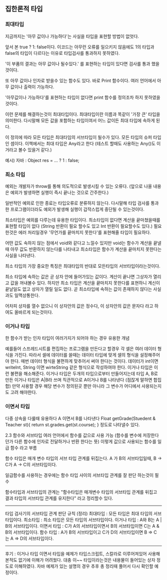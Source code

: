 ## 집한론적 타입

### 최대타입
지금까지는 '아무 값이나 가능하다'는 사실을 타입을 표현할 방법이 없엇다.

앞서 본 true ? 1: false이다. 이코드는 아무런 오류를 일으키지 않음에도 1의 타입과 false의 타입이 다르다는 이유로 
타입검사를 통과하지 못하였다.

'이 부품의 결과는 아무 값이나 될수있다.' 를 표현하는 타입이 있다면 검사를 통과 했을것이다.

또 아무 값이나 인자로 받을수 있는 함수도 있다.
바로 Print 함수이다.
여러 언어에서 아무 값이나 출력이 가능하다.

'아무값이나 가능하다'를 표현하는 타입이 없다면 print 함수를 정의조차 하지 못하였을것이다.

이런 문제를 해결하는것이 최대타입이다.
최대타입이란 이름과 똑같이 '가장 큰' 타입을 의미한다.
다시말해 모든 값을 포함하는 타입이여서 어느 값이든 최대 타입에 속하게 된다.

이 정의에 따라 모든 타입은 최대타임의 서브타입이 될수가 있다.
모든 타입의 슈퍼 타입인 셈이다.
이책에서는 최대 타입은 Any라고 한다
(테스트 할때도 사용하는 Any()도 이거라고 볼수 있을거 같다.)

예시) 자바 : Object res = ... ? 1 : false;

### 최소 타입
예외는 개발자가 throw를 통해 의도적으로 발생시킬 수 있는 오류다. 
(앞으로 나올 내용은 예외가 발생하면 실행이 즉시 끝나는 것으로 간주한다.)

일반적인 예외로 인한 종료는 타입오류로 분류하지 않는다. 
다시말해 타입 검사를 통과한 프로그램이더라도 예외가 발생해 실행이 갑작스럽게 중단될 수 있는것이다.

최소타입은 예외를 다루는데 유용한 타입이다.
최소타입이 없다면
계산을 끝마쳤을때를 표현할 타입이 없다 (String 반환이 필요 할수도 있고 Int 반환이 필요할수도 있다.)
필요한것은 에러 처리일경우 '무언가를 끝마치지 못한다'를 표현해줄 타입이 필요하다.

어떤 값도 속하지 않는 점에서 void와 같다고 느낄수 있지만 void는 함수가 계산을 끝낼때 아무 값도 반환하지 않는다를 나타내고
최소타입은 함수가 계산을 끝마치지 못한다는 사실을 나타낸다.

최소 타입의 가장 중요한 특징은 최대타입의 반대로 모든타입의 서브타입이라는것이다.

최소 타입에 속하는 값은 곧 상자 안에 들어가있는 값이다. 계산이 끝나면 그상자가 열리고 값을 꺼내볼수 있다.
하지만 최소 타입은 계산을 끝마치지 못한다를 표현하니 계신이 끝날일도 없고 상자가 열릴 일도 없다.
곧 최소타입에 속하는 값이 존재하지 않다는 사실과도 일맥상통한다.

어차피 상자를 열수 없으니 이 상자안의 값은 정수다, 이 상자안의 값은 문자다 라고 하여도 올바르게 되는것이다.


### 이거나 타입
한 함수가 받는 인자 타입이 여러가지가 되어야 하는 경우 유용한 개념

예를들어 스프레드시트를 편집하는 프로그램을 만든다고 할경우 각 셀은 여러 데이터 형식을 가진다.
따라서 셀에 데이터를 쓸때는 데이터 타입에 맞게 셀의 형식을 설정해주어야 한다.
매번 데이터 형식을 불편하게 맞추어서 써야 한다는 것이다. 데이터가 int이면 writeInt, String 이면 wirteString 같은 형식으로 작성하여야 한다.
이거나 타입은 이런 불편을 해소해준다.
이거나 타입은 두개의 타입으로부터 만들어지는데 타입 A, B로 만든 이거나 타입은 A|B라 쓰며
직관적으로 A이거나 B를 나타낸다 (점잖게 말하면 합집합)
만약 사용할 경우 해당 변수가 정의된곳 뿐만 아니라 그 변수가 어디에서 사용되는지도 고려 해야한다.

### 이면서 타입
다중 상속을 다룰때 유용하다
A 이면서 B를 나타낸다
Float getGrade(Stuedent & Teacher st){
  return st.grades.get(st.course);
}
정도로 나타낼수 있다.

2.3 함수와 서브타입
여러 언어에서 함수를 값으로 사용 가능
(함수를 변수에 저장한다던가 다른 함수에 인자로 전달하거나 반환 한다는 뜻)
이렇게 값으로 사용되는 함수를 일급 함수 라고 부름

함수 타입은 매개 변수 타입의 서브 타입 관계를 뒤집는다.
A 가 B의 서브타입일때, B → C가 A → C의 서브타입이다.

일급함수를 사용하는 경우에는 함수 타입 사이의 서브타입 관계를 잘 판단 하는것이 필수

함수타입과 서브타입의 관계는 "함수타입은 매개변수 타입의 서브타입 관계를 뒤집고 결과 타입의 서브타입 관계를 유지한다" 라고 정리할수 있다.

---
타입 검사기의 서브타입 관계 판단 규칙 (정리)
최대타입 : 모든 타입은 최대 타입의 서브타입이다.
최소타입 : 최소 타입은 모든 타입의 서브타입이다.
이거나 타입 : A와 B는 A | B의 서브타입이다.
이면서 타입 : C가 A의 서브타입이면서 B의 서브타입이면 C는 A & B의 서브타입이다.
함수 타입 : A가 B의 서브타입이고 C가 D의 서브타입이면 B => C 는 A => D의 서브타입이다.

---
후기 : 이거나 타입 이면서 타입을 예제가 타입스크립트, 스칼라로 이루어져있어 사용해본적도 없기에 이해가 어려웠다.
대충 이~~ 타입이라는것은 내용물이 들어있는 상자 정도로 이해하였다.
자바 예제가 있는 설명의 경우 추후 총 정리때 풀어서 다시 확인할 예정이다.


























